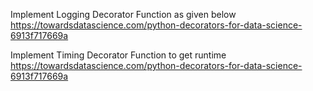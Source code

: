 Implement Logging Decorator Function as given below
https://towardsdatascience.com/python-decorators-for-data-science-6913f717669a


Implement Timing Decorator Function to get runtime 
https://towardsdatascience.com/python-decorators-for-data-science-6913f717669a

